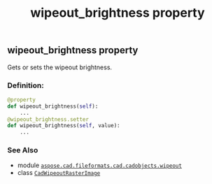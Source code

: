 ﻿---
title: wipeout_brightness property
second_title: Aspose.CAD for Python via .NET API References
description: 
type: docs
weight: 600
url: /python-net/aspose.cad.fileformats.cad.cadobjects.wipeout/cadwipeoutrasterimage/wipeout_brightness/
is_root: false
---

## wipeout_brightness property


Gets or sets the wipeout brightness.
### Definition:
```python
@property
def wipeout_brightness(self):
    ...
@wipeout_brightness.setter
def wipeout_brightness(self, value):
    ...
```

### See Also
* module [`aspose.cad.fileformats.cad.cadobjects.wipeout`](../../)
* class [`CadWipeoutRasterImage`](/cad/python-net/aspose.cad.fileformats.cad.cadobjects.wipeout/cadwipeoutrasterimage)
